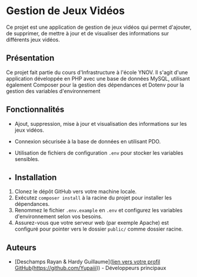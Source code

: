 # Gestion de Jeux Vidéos

Ce projet est une application de gestion de jeux vidéos qui permet d'ajouter, de supprimer, de mettre à jour et de visualiser des informations sur différents jeux vidéos.

## Présentation

Ce projet fait partie du cours d'Infrastructure à l'école YNOV. Il s'agit d'une application développée en PHP avec une base de données MySQL, utilisant également Composer pour la gestion des dépendances et Dotenv pour la gestion des variables d'environnement

## Fonctionnalités

- Ajout, suppression, mise à jour et visualisation des informations sur les jeux vidéos.
- Connexion sécurisée à la base de données en utilisant PDO.
- Utilisation de fichiers de configuration `.env` pour stocker les variables sensibles.

- ## Installation

1. Clonez le dépôt GitHub vers votre machine locale.
2. Exécutez `composer install` à la racine du projet pour installer les dépendances.
3. Renommez le fichier `.env.example` en `.env` et configurez les variables d'environnement selon vos besoins.
4. Assurez-vous que votre serveur web (par exemple Apache) est configuré pour pointer vers le dossier `public/` comme dossier racine.


## Auteurs

- [Deschamps Rayan & Hardy Guillaume]([lien vers votre profil GitHub](https://github.com/Rdschmps)(https://github.com/Yupaiii)) - Développeurs principaux
